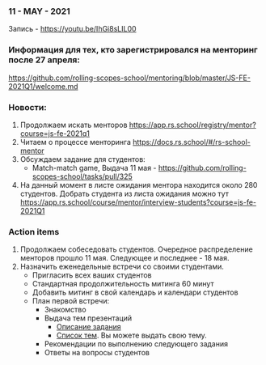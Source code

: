 ### 11 - MAY - 2021
Запись - https://youtu.be/IhGi8sLIL00

### Информация для тех, кто зарегистрировался на менторинг после 27 апреля:
https://github.com/rolling-scopes-school/mentoring/blob/master/JS-FE-2021Q1/welcome.md

### Новости: 
1) Продолжаем искать менторов https://app.rs.school/registry/mentor?course=js-fe-2021q1
2) Читаем о процессе менторинга https://docs.rs.school/#/rs-school-mentor
3) Обсуждаем задание для студентов:
   * Match-match game, Выдача 11 мая - https://github.com/rolling-scopes-school/tasks/pull/325
4) На данный момент в листе ожидания ментора находится около 280 студентов. Добрать студента из листа ожидания можно тут https://app.rs.school/course/mentor/interview-students?course=js-fe-2021Q1

### Action items
1) Продолжаем собеседовать студентов. Очередное распределение менторов прошло 11 мая. Следующее и последнее - 18 мая. 
2) Назначить еженедельные встречи со своими студентами.
    - Пригласить всех ваших студентов
    - Стандартная продолжительность митинга 60 минут
    - Добавить митинг в свой календарь и календари студентов
    - План первой встречи: 
        - Знакомство
        - Выдача тем презентаций
            - [Описание задания](https://github.com/rolling-scopes-school/tasks/blob/master/tasks/presentation.md)
            - [Список тем](https://github.com/rolling-scopes-school/tasks/blob/master/tasks/presentation-topics.md). Вы можете выдать свою тему.
        - Рекомендации по выполнению следующего задания
        - Ответы на вопросы студентов 
